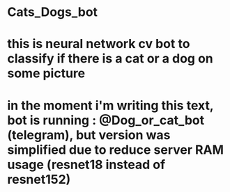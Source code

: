 # Cats_Dogs_bot
# this is neural network cv bot to classify if there is a cat or a dog on some picture
# in the moment i'm writing this text, bot is running : @Dog_or_cat_bot (telegram), but version was simplified due to reduce server RAM usage (resnet18 instead of resnet152)

